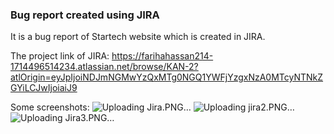 ### **Bug report created using JIRA**
It is a bug report of Startech website which is created in JIRA. 

The project link of JIRA: https://farihahassan214-1714496514234.atlassian.net/browse/KAN-2?atlOrigin=eyJpIjoiNDJmNGMwYzQxMTg0NGQ1YWFjYzgxNzA0MTcyNTNkZGYiLCJwIjoiaiJ9

Some screenshots:
![Uploading Jira.PNG…]()
![Uploading jira2.PNG…]()
![Uploading Jira3.PNG…]()
